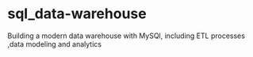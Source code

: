 # sql_data-warehouse
Building a modern data warehouse with MySQl, including ETL processes ,data modeling and analytics
